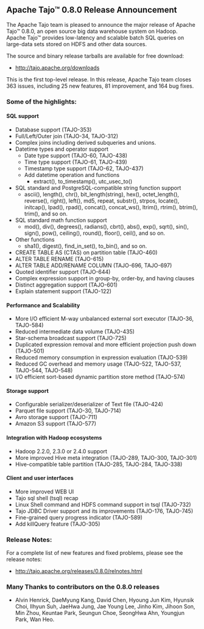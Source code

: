 ## Apache Tajo™ 0.8.0 Release Announcement
 
The Apache Tajo team is pleased to announce the major release of Apache Tajo™ 0.8.0, 
an open source big data warehouse system on Hadoop. Apache Tajo™ provides low-latency and scalable batch SQL queries on large-data sets stored on HDFS and other data sources.

The source and binary release tarballs are available for free download:

 * http://tajo.apache.org/downloads
  
This is the first top-level release. In this release, Apache Tajo team closes 363 issues, including 25 new features, 81 improvement, and 164 bug fixes.

### Some of the highlights:

#### SQL support
 
* Database support (TAJO-353)
* Full/Left/Outer join (TAJO-34, TAJO-312)
* Complex joins including derived subqueries and unions.
* Datetime types and operator support
	* Date type support (TAJO-60, TAJO-438)
	* Time type support (TAJO-61, TAJO-439)
	* Timestamp type support (TAJO-62, TAJO-437)
	* Add datetime operation and functions
		* extract(), to_timestamp(), utc_usec_to()
* SQL standard and PostgreSQL-compatible string function support
	* ascii(), length(), chr(), bit_length(string), hex(), octet_length(), reverse(), right(), left(), md5, repeat, substr(), strpos, locate(), initcap(), lpad(), rpad(), concat(), concat_ws(), ltrim(), rtrim(), btrim(), trim(), and so on.
* SQL standard math function support
	* mod(), div(), degrees(), radians(), cbrt(), abs(), exp(), sqrt(), sin(), sign(), pow(), ceiling(), round(), floor(), ceil(), and so on.
* Other functions
	* sha1(), digest(), find_in_set(), to_bin(), and so on.
* CREATE TABLE AS (CTAS) on partition table (TAJO-460)
* ALTER TABLE RENAME (TAJO-615)
* ALTER TABLE ADD/RENAME COLUMN (TAJO-696, TAJO-697)
* Quoted identifier support (TAJO-644)
* Complex expression support in group-by, order-by, and having clauses
* Distinct aggregation support (TAJO-601)
* Explain statement support (TAJO-122)

#### Performance and Scalability

* More I/O efficient M-way unbalanced external sort executor (TAJO-36, TAJO-584) 
* Reduced intermediate data volume (TAJO-435)
* Star-schema broadcast support (TAJO-725)
* Duplicated expression removal and more efficient projection push down (TAJO-501)
* Reduced memory consumption in expression evaluation (TAJO-539)
* Reduced GC overhead and memory usage (TAJO-522, TAJO-537, TAJO-544, TAJO-548)
* I/O efficient sort-based dynamic partition store method (TAJO-574)

#### Storage support

* Configurable serializer/deserializer of Text file (TAJO-424)
* Parquet file support (TAJO-30, TAJO-714)
* Avro storage support (TAJO-711)
* Amazon S3 support (TAJO-577)

#### Integration with Hadoop ecosystems 

* Hadoop 2.2.0, 2.3.0 or 2.4.0 support
* More improved Hive meta integration (TAJO-289, TAJO-300, TAJO-301)
* Hive-compatible table partition (TAJO-285, TAJO-284, TAJO-338)

#### Client and user interfaces

* More improved WEB UI
* Tajo sql shell (tsql) recap 
* Linux Shell command and HDFS command support in tsql (TAJO-732)
* Tajo JDBC Driver support and its improvements (TAJO-176, TAJO-745)
* Fine-grained query progress indicator (TAJO-589)
* Add killQuery feature (TAJO-305)

### Release Notes:

For a complete list of new features and fixed problems, please see the release notes:

* http://tajo.apache.org/releases/0.8.0/relnotes.html

### Many Thanks to contributors on the 0.8.0 releases

* Alvin Henrick, DaeMyung Kang, David Chen, Hyoung Jun Kim, Hyunsik Choi, Ilhyun Suh, JaeHwa Jung, Jae Young Lee, Jinho Kim, Jihoon Son, Min Zhou, Keuntae Park, Seungun Choe, SeongHwa Ahn, Youngjun Park, Wan Heo.

